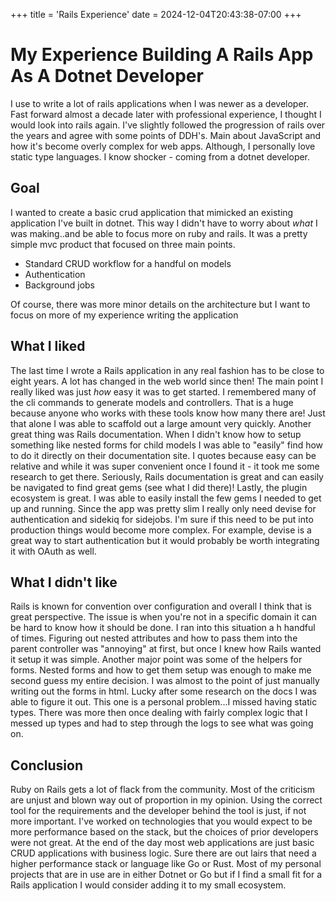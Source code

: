 +++
title = 'Rails Experience'
date = 2024-12-04T20:43:38-07:00
+++

# My Experience Building A Rails App As A Dotnet Developer

I use to write a lot of rails applications when I was newer as a developer. Fast forward almost a decade later with professional experience, I thought I would look into rails again.
I've slightly followed the progression of rails over the years and agree with some points of DDH's. Main about JavaScript and how it's become overly complex for web apps. Although, I personally love static type languages.
I know shocker - coming from a dotnet developer. 

## Goal
I wanted to create a basic crud application that mimicked an existing application I've built in dotnet. This way I didn't have to worry about _what_ I was making..and be able to focus more on ruby and rails.
It was a pretty simple mvc product that focused on three main points.

- Standard CRUD workflow for a handful on models
- Authentication
- Background jobs

Of course, there was more minor details on the architecture but I want to focus on more of my experience writing the application

## What I liked

The last time I wrote a Rails application in any real fashion has to be close to eight years. A lot has changed in the web world since then! The main point I really liked was just _how_ easy it was to get started.
I remembered many of the cli commands to generate models and controllers. That is a huge because anyone who works with these tools know how many there are! Just that alone I was able to scaffold out a large amount very quickly.
Another great thing was Rails documentation. When I didn't know how to setup something like nested forms for child models I was able to "easily" find how to do it directly on their documentation site.
I quotes because easy can be relative and while it was super convenient once I found it - it took me some research to get there. Seriously, Rails documentation is great and can easily be navigated to find great gems (see what I did there)!
Lastly, the plugin ecosystem is great. I was able to easily install the few gems I needed to get up and running. Since the app was pretty slim I really only need devise for authentication 
and sidekiq for sidejobs. I'm sure if this need to be put into production things would become more complex. For example, devise is a great way to start authentication but it would probably 
be worth integrating it with OAuth as well.

## What I didn't like

Rails is known for convention over configuration and overall I think that is great perspective. The issue is when you're not in a specific domain it can be hard to know how it should be done.
I ran into this situation a h handful of times. Figuring out nested attributes and how to pass them into the parent controller was "annoying" at first, but once I knew how Rails wanted it setup it was simple.
Another major point was some of the helpers for forms. Nested forms and how to get them setup was enough to make me second guess my entire decision. I was almost to the point of just manually 
writing out the forms in html. Lucky after some research on the docs I was able to figure it out. This one is a personal problem...I missed having static types. There was more then once dealing 
with fairly complex logic that I  messed up types and had to step through the logs to see what was going on.


## Conclusion

Ruby on Rails gets a lot of flack from the community. Most of the criticism are unjust and blown way out of proportion in my opinion. Using the correct tool for the requirements and the developer behind the tool is just, if not more important.
I've worked on technologies that you would expect to be more performance based on the stack, but the choices of prior developers were not great. At the end of the day most web applications
are just basic CRUD applications with business logic. Sure there are out lairs that need a higher performance stack or language like Go or Rust. Most of my personal projects that are in use are in either 
Dotnet or Go but if I find a small fit for a Rails application I would consider adding it to my small ecosystem.
